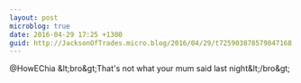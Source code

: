 ```yaml
---
layout: post
microblog: true
date: 2016-04-29 17:25 +1300
guid: http://JacksonOfTrades.micro.blog/2016/04/29/t725903878579847168.html
---
```

@HowEChia &amp;lt;bro&amp;gt;That's not what your mum said last night&amp;lt;/bro&amp;gt;
